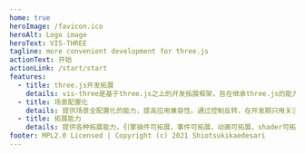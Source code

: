 ```yaml
---
home: true
heroImage: /favicon.ico
heroAlt: Logo image
heroText: VIS-THREE
tagline: more convenient development for three.js
actionText: 开始
actionLink: /start/start
features:
  - title: three.js开发拓展
    details: vis-three是基于three.js之上的开发拓展框架，旨在继承three.js的能力，优化其中的细节与统一场景应用开发流程。
  - title: 场景配置化
    details: 提供场景全配置化的能力，提高应用兼容性。通过控制反转，在开发期只用关注配置，无需过分关注three底层逻辑，配置与three原生进行开发隔离，保证three.js的渲染性能。
  - title: 拓展能力
    details: 提供各种拓展能力，引擎插件可拓展，事件可拓展，动画可拓展，shader可拓展等等，满足大部分自定义需求。
footer: MPL2.0 Licensed | Copyright (c) 2021 Shiotsukikaedesari
---
```

